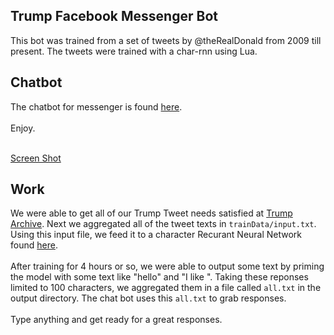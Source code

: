 ## Trump Facebook Messenger Bot

This bot was trained from a set of tweets by @theRealDonald from 2009 till present. The tweets were trained with a char-rnn using Lua.

## Chatbot 

The chatbot for messenger is found [here](https://www.facebook.com/hackmit2017trumpbot/). <br><br> Enjoy. <br><br>

[Screen Shot](https://rawgit.com/johnlk/trumpMessengerBot/master/sreenshot.png)

## Work

We were able to get all of our Trump Tweet needs satisfied at [Trump Archive](http://www.trumptwitterarchive.com/archive). Next we aggregated all of the tweet texts in `trainData/input.txt`. Using this input file, we feed it to a character Recurant Neural Network found [here](https://github.com/karpathy/char-rnn). <br><br> 
After training for 4 hours or so, we were able to output some text by priming the model with some text like "hello" and "I like ". Taking these reponses limited to 100 characters, we aggregated them in a file called `all.txt` in the output directory. The chat bot uses this `all.txt` to grab responses. <br><br>
Type anything and get ready for a great responses.
